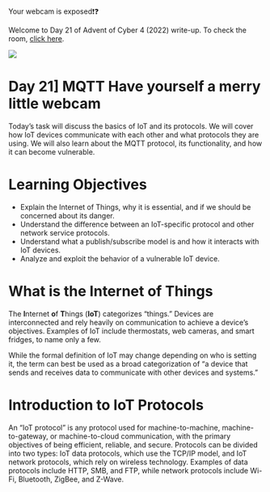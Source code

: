 Your webcam is exposed❗️❓

Welcome to Day 21 of Advent of Cyber 4 (2022) write-up. To check the room, [click here](https://tryhackme.com/room/adventofcyber4).

![](https://miro.medium.com/max/875/1*mNJqpPnE8LZ9AS8eBtKVqg.png)

# Day 21] MQTT Have yourself a merry little webcam

Today’s task will discuss the basics of IoT and its protocols. We will cover how IoT devices communicate with each other and what protocols they are using. We will also learn about the MQTT protocol, its functionality, and how it can become vulnerable.

# Learning Objectives

-   Explain the Internet of Things, why it is essential, and if we should be concerned about its danger.
-   Understand the difference between an IoT-specific protocol and other network service protocols.
-   Understand what a publish/subscribe model is and how it interacts with IoT devices.
-   Analyze and exploit the behavior of a vulnerable IoT device.

# What is the Internet of Things

The **I**nternet **o**f **T**hings (**IoT**) categorizes “things.” Devices are interconnected and rely heavily on communication to achieve a device’s objectives. Examples of IoT include thermostats, web cameras, and smart fridges, to name only a few.

While the formal definition of IoT may change depending on who is setting it, the term can best be used as a broad categorization of “a device that sends and receives data to communicate with other devices and systems.”

# Introduction to IoT Protocols

An “IoT protocol” is any protocol used for machine-to-machine, machine-to-gateway, or machine-to-cloud communication, with the primary objectives of being efficient, reliable, and secure. Protocols can be divided into two types: IoT data protocols, which use the TCP/IP model, and IoT network protocols, which rely on wireless technology. Examples of data protocols include HTTP, SMB, and FTP, while network protocols include Wi-Fi, Bluetooth, ZigBee, and Z-Wave.
